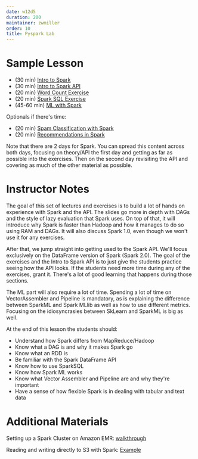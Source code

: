 ```yaml
---
date: w12d5
duration: 200
maintainer: zwmiller
order: 10
title: Pyspark Lab
---
```


# Sample Lesson

* (30 min) [Intro to Spark](../spark-intro/intro_to_spark.pptx)
* (30 min) [Intro to Spark API](../pyspark-lab/intro_to_spark_api.ipynb)
* (20 min) [Word Count Exercise](../pyspark-lab/word_count_exercise.ipynb)
* (20 min) [Spark SQL Exercise](../pyspark-lab/airline_delays_sparksql_exercise.ipynb)
* (45-60 min) [ML with Spark](../pyspark-lab/machine_learning_with_spark.ipynb)

Optionals if there's time:

* (20 min) [Spam Classification with
Spark](../pyspark-lab/spam_classification_with_spark.ipynb)
* (20 min) [Recommendations in Spark](../pyspark-lab/spark_recommendation_systems.ipynb)

Note that there are 2 days for Spark. You can spread this content across both days, focusing on
theory/API the first day and getting as far as possible into the exercises. Then on the second
day revisiting the API and covering as much of the other material as possible.


# Instructor Notes

The goal of this set of lectures and exercises is to build a lot of hands on
experience with Spark and the API. The slides go more in depth with DAGs and
the style of lazy evaluation that Spark uses. On top of that, it will
introduce why Spark is faster than Hadoop and how it manages to do so using
RAM and DAGs. It will also discuss Spark 1.0, even though we won't use it for
any exercises.

After that, we jump straight into getting used to the Spark API. We'll focus
exclusively on the DataFrame version of Spark (Spark 2.0). The goal of the
exercises and the Intro to Spark API is to just give the students practice
seeing how the API looks. If the students need more time during any of the
exercises, grant it. There's a lot of good learning that happens during those
sections.

The ML part will also require a lot of time. Spending a lot of time on
VectorAssembler and Pipeline is mandatory, as is explaining the difference
between SparkML and Spark MLlib as well as how to use different metrics.
Focusing on the idiosyncrasies between SkLearn and SparkML is big as well.

At the end of this lesson the students should:

* Understand how Spark differs from MapReduce/Hadoop
* Know what a DAG is and why it makes Spark go
* Know what an RDD is
* Be familiar with the Spark DataFrame API
* Know how to use SparkSQL
* Know how Spark ML works
* Know what Vector Assembler and Pipeline are and why they're important
* Have a sense of how flexible Spark is in dealing with tabular and text data

# Additional Materials

Setting up a Spark Cluster on Amazon EMR:
[walkthrough](setting_up_EMR_spark.md)

Reading and writing directly to S3 with Spark:
[Example](linking_spark_to_s3.ipynb)
